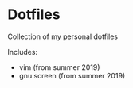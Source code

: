 # Dotfiles

Collection of my personal dotfiles

Includes:

- vim (from summer 2019)
- gnu screen (from summer 2019)
